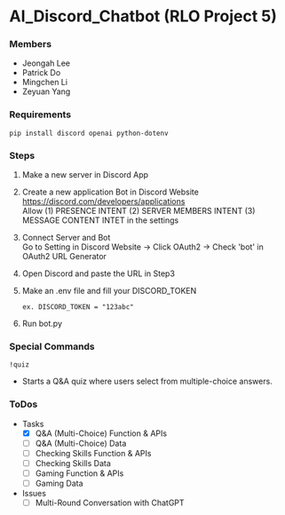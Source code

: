# AI_Discord_Chatbot (RLO Project 5)

### Members
- Jeongah Lee
- Patrick Do
- Mingchen Li
- Zeyuan Yang

### Requirements
```
pip install discord openai python-dotenv 
```

### Steps
1. Make a new server in Discord App

2. Create a new application Bot in Discord Website
https://discord.com/developers/applications <br> Allow (1) PRESENCE INTENT (2) SERVER MEMBERS INTENT (3) MESSAGE CONTENT INTET in the settings

3. Connect Server and Bot<br>
Go to Setting in Discord Website -> Click OAuth2 -> Check 'bot' in OAuth2 URL Generator

4. Open Discord and paste the URL in Step3
5. Make an .env file and fill your DISCORD_TOKEN
    ```
    ex. DISCORD_TOKEN = "123abc"
    ```
6. Run bot.py

### Special Commands
```
!quiz
```
- Starts a Q&A quiz where users select from multiple-choice answers.


### ToDos

- Tasks
  - [x] Q&A (Multi-Choice) Function & APIs
  - [ ] Q&A (Multi-Choice) Data
  - [ ] Checking Skills Function & APIs
  - [ ] Checking Skills Data
  - [ ] Gaming Function & APIs
  - [ ] Gaming Data
  
- Issues
  - [ ] Multi-Round Conversation with ChatGPT